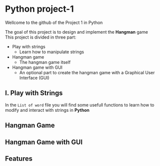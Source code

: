 # Python project-1

Wellcome to the github of the Project 1 in Python

The goal of this project is to design and implement the **Hangman** game</br>
This project is divided in three part:
  * Play with strings
    * Learn how to manipulate strings
  * Hangman game
    * The hangman game itself
  * Hangman game with GUI
    * An optional part to create the hangman game with a Graphical User Interface (GUI)

## I. Play with Strings
In the ```List of word``` file you will find some usefull functions to learn how to modify and interact with strings in **Python**


## Hangman Game

## Hangman Game with GUI

## Features
